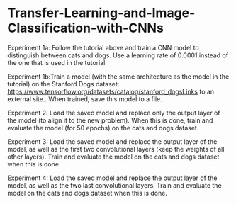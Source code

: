 # Transfer-Learning-and-Image-Classification-with-CNNs
Experiment 1a: Follow the tutorial above and train a CNN model to distinguish between cats and dogs. Use a learning rate of 0.0001 instead of the one that is used in the tutorial

Experiment 1b:Train a model (with the same architecture as the model in the tutorial) on the Stanford Dogs dataset: https://www.tensorflow.org/datasets/catalog/stanford_dogsLinks to an external site.. When trained, save this model to a file.

Experiment 2: Load the saved model and replace only the output layer of the model (to align it to the new problem). When this is done, train and evaluate the model (for 50 epochs) on the cats and dogs dataset.

Experiment 3: Load the saved model and replace the output layer of the model, as well as the first two convolutional layers (keep the weights of all other layers). Train and evaluate the model on the cats and dogs dataset when this is done.

Experiment 4: Load the saved model and replace the output layer of the model, as well as the two last convolutional layers. Train and evaluate the model on the cats and dogs dataset when this is done.
